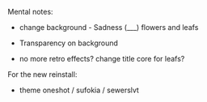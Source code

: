 Mental notes:

- change background - Sadness (___) flowers and leafs

- Transparency on background

- no more retro effects? change title core for leafs?


For the new reinstall:

- theme oneshot / sufokia / sewerslvt
